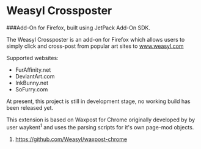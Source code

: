 Weasyl Crossposter
==================
###Add-On for Firefox, built using JetPack Add-On SDK.

The Weasyl Crossposter is an add-on for Firefox which allows users to
simply click and cross-post from popular art sites to www.weasyl.com

Supported websites:
 * FurAffinity.net
 * DeviantArt.com
 * InkBunny.net
 * SoFurry.com

At present, this project is still in development stage, no working
build has been released yet.

This extension is based on Waxpost for Chrome originally developed by
by user waykent<sup>1</sup> and uses the parsing scripts for it's own page-mod
objects.

1. https://github.com/Weasyl/waxpost-chrome
